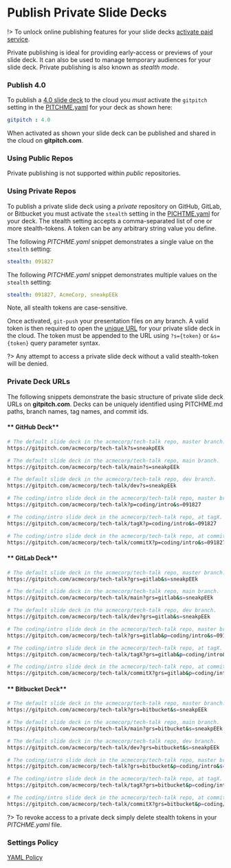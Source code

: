 # Publish Private Slide Decks

!> To unlock online publishing features for your slide decks [activate paid service](https://gitpitch.com/pricing).

Private publishing is ideal for providing early-access or previews of your slide deck. It can also be used to manage temporary audiences for your slide deck. Private publishing is also known as *stealth mode*.

### Publish 4.0

To publish a [4.0 slide deck](/whats-new-in-40.md) to the cloud you *must* activate the `gitpitch` setting in the [PITCHME.yaml](/conventions/pitchme-yaml.md) for your deck as shown here:

```yaml
gitpitch : 4.0
```

When activated as shown your slide deck can be published and shared in the cloud on **gitpitch.com**.

### Using Public Repos

Private publishing is not supported within *public* repositories.

### Using Private Repos

To publish a private slide deck using a *private* repository on GitHub, GitLab, or Bitbucket you must activate the `stealth` setting in the [PICHTME.yaml](/conventions/pitchme-yaml.md) for your deck. The stealth setting accepts a comma-separated list of one or more stealth-tokens. A token can be any arbitrary string value you define.

The following *PITCHME.yaml* snippet demonstrates a single value on the `stealth` setting:

```yaml
stealth: 091827
```

The following *PITCHME.yaml* snippet demonstrates multiple values on the `stealth` setting:

```yaml
stealth: 091827, AcmeCorp, sneakpEEk
```

Note, all stealth tokens are case-sensitive.

Once activated, `git-push` your presentation files on any branch. A valid token is then required to open the [unique URL](#private-deck-urls) for your private slide deck in the cloud. The token must be appended to the URL using `?s={token}` or `&s={token}` query parameter syntax.

?> Any attempt to access a private slide deck without a valid stealth-token will be denied.

### Private Deck URLs

The following snippets demonstrate the basic structure of private slide deck URLs on **gitpitch.com**. Decks can be uniquely identified using PITCHME.md paths, branch names, tag names, and commit ids.

<!-- tabs:start -->

#### ** GitHub Deck**

```bash
# The default slide deck in the acmecorp/tech-talk repo, master branch.
https://gitpitch.com/acmecorp/tech-talk?s=sneakpEEk

# The default slide deck in the acmecorp/tech-talk repo, main branch.
https://gitpitch.com/acmecorp/tech-talk/main?s=sneakpEEk

# The default slide deck in the acmecorp/tech-talk repo, dev branch.
https://gitpitch.com/acmecorp/tech-talk/dev?s=sneakpEEk

# The coding/intro slide deck in the acmecorp/tech-talk repo, master branch.
https://gitpitch.com/acmecorp/tech-talk?p=coding/intro&s=091827

# The coding/intro slide deck in the acmecorp/tech-talk repo, at tagX. 
https://gitpitch.com/acmecorp/tech-talk/tagX?p=coding/intro&s=091827

# The coding/intro slide deck in the acmecorp/tech-talk repo, at commitX. 
https://gitpitch.com/acmecorp/tech-talk/commitX?p=coding/intro&s=091827
```

#### ** GitLab Deck**

```bash
# The default slide deck in the acmecorp/tech-talk repo, master branch.
https://gitpitch.com/acmecorp/tech-talk?grs=gitlab&s=sneakpEEk

# The default slide deck in the acmecorp/tech-talk repo, main branch.
https://gitpitch.com/acmecorp/tech-talk/main?grs=gitlab&s=sneakpEEk

# The default slide deck in the acmecorp/tech-talk repo, dev branch.
https://gitpitch.com/acmecorp/tech-talk/dev?grs=gitlab&s=sneakpEEk

# The coding/intro slide deck in the acmecorp/tech-talk repo, master branch.
https://gitpitch.com/acmecorp/tech-talk?grs=gitlab&p=coding/intro&s=091827

# The coding/intro slide deck in the acmecorp/tech-talk repo, at tagX. 
https://gitpitch.com/acmecorp/tech-talk/tagX?grs=gitlab&p=coding/intro&s=091827

# The coding/intro slide deck in the acmecorp/tech-talk repo, at commitX. 
https://gitpitch.com/acmecorp/tech-talk/commitX?grs=gitlab&p=coding/intro&s=091827
```

#### ** Bitbucket Deck**

```bash
# The default slide deck in the acmecorp/tech-talk repo, master branch.
https://gitpitch.com/acmecorp/tech-talk?grs=bitbucket&s=sneakpEEk

# The default slide deck in the acmecorp/tech-talk repo, main branch.
https://gitpitch.com/acmecorp/tech-talk/main?grs=bitbucket&s=sneakpEEk

# The default slide deck in the acmecorp/tech-talk repo, dev branch.
https://gitpitch.com/acmecorp/tech-talk/dev?grs=bitbucket&s=sneakpEEk

# The coding/intro slide deck in the acmecorp/tech-talk repo, master branch.
https://gitpitch.com/acmecorp/tech-talk?grs=bitbucket&p=coding/intro&s=091827

# The coding/intro slide deck in the acmecorp/tech-talk repo, at tagX. 
https://gitpitch.com/acmecorp/tech-talk/tagX?grs=bitbucket&p=coding/intro&s=091827

# The coding/intro slide deck in the acmecorp/tech-talk repo, at commitX. 
https://gitpitch.com/acmecorp/tech-talk/commitX?grs=bitbucket&p=coding/intro&s=091827
```

<!-- tabs:end -->

?> To revoke access to a private deck simply delete stealth tokens in your *PITCHME.yaml* file.

### Settings Policy

[YAML Policy](../_snippets/yaml-private-policy.md ':include')

